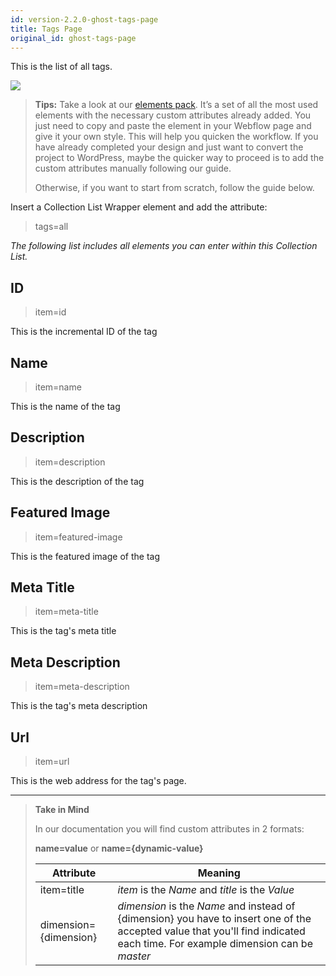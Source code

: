 ```yaml
---
id: version-2.2.0-ghost-tags-page
title: Tags Page
original_id: ghost-tags-page
---
```


This is the list of all tags. 

![](assets/ghost-tags.png)

> **Tips:**
> Take a look at our [elements pack](https://webflow.com/website/webflow-to-wordpress-elements-pack). It’s a set of all the most used elements with the necessary custom attributes already added. You just need to copy and paste the element in your Webflow page and give it your own style. This will help you quicken the workflow. If you have already completed your design and just want to convert the project to WordPress, maybe the quicker way to proceed is to add the custom attributes manually following our guide.
>
> Otherwise, if you want to start from scratch, follow the guide below.

Insert a Collection List Wrapper element and add the attribute:

> tags=all

*The following list includes all elements you can enter within this Collection List.*

## ID
> item=id

This is the incremental ID of the tag

## Name
> item=name

This is the name of the tag

## Description
> item=description

This is the description of the tag

## Featured Image
> item=featured-image

This is the featured image of the tag

## Meta Title
> item=meta-title

This is the tag's meta title

## Meta Description
> item=meta-description

This is the tag's meta description

## Url
> item=url

This is the web address for the tag's page. 


---------
> **Take in Mind**
>
> In our documentation you will find custom attributes in 2 formats:
>
> **name=value** or **name={dynamic-value}**
>
>
> **Attribute**             | **Meaning** | 
> -------------             | --------------- |
> | item=title              | *item* is the *Name* and *title* is the *Value* |
> | dimension={dimension}   | *dimension* is the *Name* and instead of {dimension} you have to insert one of the accepted value that you'll find indicated each time. For example dimension can be *master*|